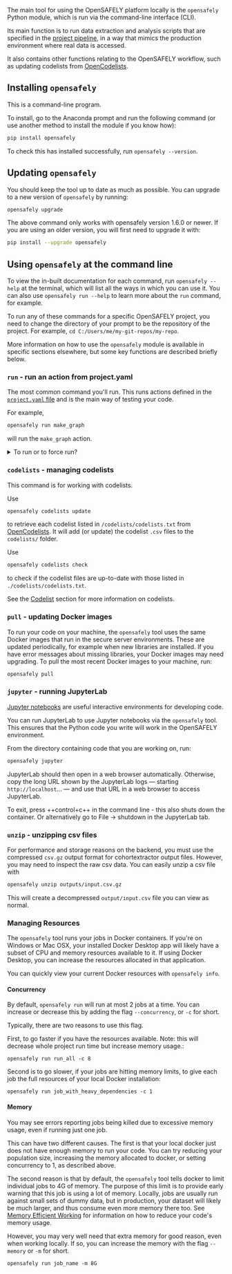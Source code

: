 The main tool for using the OpenSAFELY platform locally is the `opensafely` Python module, which is run via the command-line interface (CLI).

Its main function is to run data extraction and analysis scripts that are specified in the [project pipeline](actions-pipelines.md), in a way that mimics the production environment where real data is accessed.

It also contains other functions relating to the OpenSAFELY workflow, such as updating codelists from [OpenCodelists](https://www.opencodelists.org).

## Installing `opensafely`

This is a command-line program.

To install, go to the Anaconda prompt and run the following command (or use another method to install the module if you know how):

```bash
pip install opensafely
```

To check this has installed successfully, run `opensafely --version`.

## Updating `opensafely`

You should keep the tool up to date as much as possible. You can upgrade to a new version of `opensafely` by running:

```bash
opensafely upgrade
```

The above command only works with opensafely version 1.6.0 or newer. If you are
using an older version, you will first need to upgrade it with:

```bash
pip install --upgrade opensafely
```

## Using `opensafely` at the command line

To view the in-built documentation for each command, run `opensafely --help` at the terminal, which will list all the ways in which you can use it.
You can also use `opensafely run --help` to learn more about the `run` command, for example.

To run any of these commands for a specific OpenSAFELY project, you need to change the directory of your prompt to be the repository of the project.
For example,  `cd C:/Users/me/my-git-repos/my-repo`.


More information on how to use the `opensafely` module is available in specific sections elsewhere, but some key functions are described briefly below.

### `run` - run an action from project.yaml

The most common command you'll run.
This runs actions defined in the [`project.yaml` file](actions-pipelines.md) and is the main way of testing your code.

For example,

```bash
opensafely run make_graph
```

will run the `make_graph` action.

<details markdown="1">
<summary>To run or to force run?</summary>

The `run` command takes `--force-run-dependencies` or `-f` arguments,
where the latter is the short form of the former.
However, what do these arguments do?

When an action is a dependency of another action,
the `run` command uses the dependency action's outputs
-- and one of these arguments, if one is present --
to determine whether the dependency action should also run.

If you specify the action to run but don't pass one of these arguments, then:

* The action is run, whether or not its outputs exist.
* Its dependencies are also run, if their outputs do not exist.
  Conversely, its dependencies are not run, if their outputs exist.

If you specify the action to run and pass one of these arguments, then:

* The action is run, whether or not its outputs exist.
* Its dependencies are also run, whether or not their outputs exist.

What about the `run_all` action?
Think of all actions as dependencies of the `run_all` action.

If you specify the `run_all` action but don't pass one of these arguments,
then for each action:

* If the action's outputs exist, then it is not run.
* If the action's outputs do not exist, then it is run.

If you specify the `run_all` action and pass one of these arguments, then:

* All actions are run, whether or not their outputs exist.
</details>

### `codelists` - managing codelists
This command is for working with codelists.

Use
```bash
opensafely codelists update
```

to retrieve each codelist listed in `/codelists/codelists.txt` from [OpenCodelists](https://www.opencodelists.org).
It will add (or update) the codelist `.csv` files to the `codelists/` folder.

Use
```bash
opensafely codelists check
```

to check if the codelist files are up-to-date with those listed in `./codelists/codelists.txt`.

See the [Codelist](codelist-intro.md) section for more information on codelists.


### `pull` - updating Docker images


To run your code on your machine, the `opensafely` tool uses the same Docker
images that run in the secure server environments. These are updated
periodically, for example when new libraries are installed. If you have error
messages about missing libraries, your Docker images may need upgrading.
To pull the most recent Docker images to your machine, run:

```bash
opensafely pull
```

### `jupyter` - running JupyterLab

[Jupyter notebooks](https://jupyter.org/) are useful interactive
environments for developing code.

You can run JupyterLab to use Jupyter notebooks via the `opensafely`
tool. This ensures that the Python code you write will work in the
OpenSAFELY environment.

From the directory containing code that you are working on, run:

```bash
opensafely jupyter
```

JupyterLab should then open in a web browser automatically. Otherwise,
copy the long URL shown by the JupyterLab logs — starting
`http://localhost`… — and use that URL in a web
browser to access JupyterLab.

To exit, press ++control+c++ in the command line - this also shuts down the container.
Or alternatively go to File -> shutdown in the JupyterLab tab.

### `unzip` - unzipping csv files

For performance and storage reasons on the backend, you must use the
compressed `csv.gz` output format for cohortextractor output files. However,
you may need to inspect the raw csv data. You can easily unzip a csv file with

```bash
opensafely unzip outputs/input.csv.gz
```

This will create a decompressed `output/input.csv` file you can view as normal.


### Managing Resources

The `opensafely` tool runs your jobs in Docker containers. If you're on Windows or Mac
OSX, your installed Docker Desktop app will likely have a subset of CPU and memory
resources available to it. If using Docker Desktop, you can increase
the resources allocated in that application.

You can quickly view your current Docker resources with `opensafely info`.


#### Concurrency

By default, `opensafely run` will run at most 2 jobs at a time. You can
increase or decrease this by adding the flag `--concurrency`, or `-c` for
short.

Typically, there are two reasons to use this flag.

First, to go faster if you have the resources available. Note: this will
decrease whole project run time but increase memory usage.:

```
opensafely run run_all -c 8
```

Second is to go slower, if your jobs are hitting memory limits, to give each job
the full resources of your local Docker installation:

```
opensafely run job_with_heavy_dependencies -c 1
```


#### Memory

You may see errors reporting jobs being killed due to excessive memory usage, even if running just one job.

This can have two different causes. The first is that your local docker just
does not have enough memory to run your code. You can try reducing your
population size, increasing the memory allocated to docker, or setting
concurrency to 1, as described above.

The second reason is that by default, the `opensafely` tool tells docker to limit
individual jobs to 4G of memory. The purpose of this limit is to provide early
warning that this job is using a lot of memory. Locally, jobs are usually run against
small sets of dummy data, but in production, your dataset will likely be much
larger, and thus consume even more memory there too. See [Memory Efficient
Working](memory-efficient-working.md) for information on how to reduce your
code's memory usage.

However, you may very well need that extra memory for good reason, even when
working locally. If so, you can increase the memory with the flag `--memory` or
`-m` for short.

```
opensafely run job_name -m 8G
```
